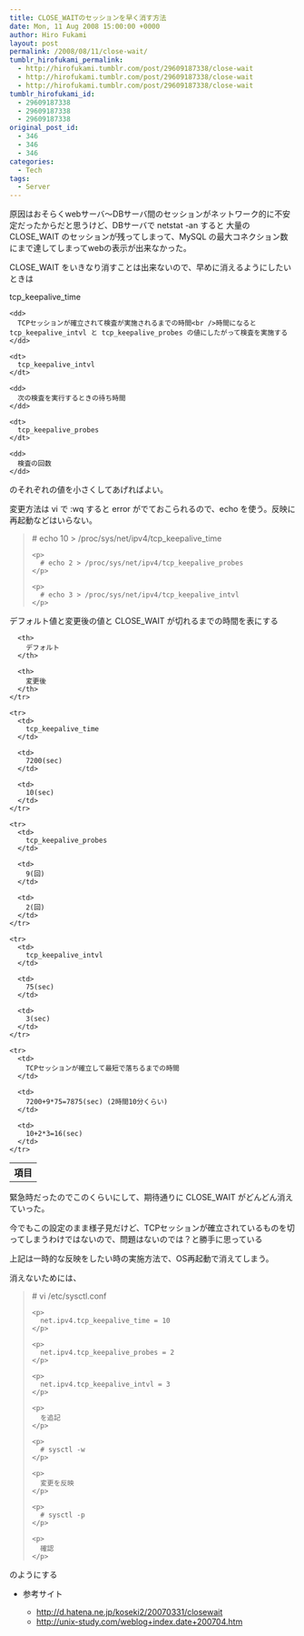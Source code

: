 ```yaml
---
title: CLOSE_WAITのセッションを早く消す方法
date: Mon, 11 Aug 2008 15:00:00 +0000
author: Hiro Fukami
layout: post
permalink: /2008/08/11/close-wait/
tumblr_hirofukami_permalink:
  - http://hirofukami.tumblr.com/post/29609187338/close-wait
  - http://hirofukami.tumblr.com/post/29609187338/close-wait
  - http://hirofukami.tumblr.com/post/29609187338/close-wait
tumblr_hirofukami_id:
  - 29609187338
  - 29609187338
  - 29609187338
original_post_id:
  - 346
  - 346
  - 346
categories:
  - Tech
tags:
  - Server
---
```

<div class="section">
  <p>
    原因はおそらくwebサーバ～DBサーバ間のセッションがネットワーク的に不安定だったからだと思うけど、DBサーバで netstat -an すると 大量の CLOSE_WAIT のセッションが残ってしまって、MySQL の最大コネクション数にまで達してしまってwebの表示が出来なかった。
  </p>
  
  <p>
    CLOSE_WAIT をいきなり消すことは出来ないので、早めに消えるようにしたいときは
  </p>
  
  <dl>
    <dt>
      tcp_keepalive_time
    </dt>
    
    <dd>
      TCPセッションが確立されて検査が実施されるまでの時間<br />時間になると tcp_keepalive_intvl と tcp_keepalive_probes の値にしたがって検査を実施する
    </dd>
    
    <dt>
      tcp_keepalive_intvl
    </dt>
    
    <dd>
      次の検査を実行するときの待ち時間
    </dd>
    
    <dt>
      tcp_keepalive_probes
    </dt>
    
    <dd>
      検査の回数
    </dd>
  </dl>
  
  <p>
    のそれぞれの値を小さくしてあげればよい。
  </p>
  
  <p>
    変更方法は vi で :wq すると error がでておこられるので、echo を使う。反映に再起動などはいらない。
  </p>
  
  <blockquote>
    <p>
      # echo 10 > /proc/sys/net/ipv4/tcp_keepalive_time
    </p>
    
    <p>
      # echo 2 > /proc/sys/net/ipv4/tcp_keepalive_probes
    </p>
    
    <p>
      # echo 3 > /proc/sys/net/ipv4/tcp_keepalive_intvl
    </p>
  </blockquote>
  
  <p>
    デフォルト値と変更後の値と CLOSE_WAIT が切れるまでの時間を表にする
  </p>
  
  <table>
    <tr>
      <th>
        項目
      </th>
      
      <th>
        デフォルト
      </th>
      
      <th>
        変更後
      </th>
    </tr>
    
    <tr>
      <td>
        tcp_keepalive_time
      </td>
      
      <td>
        7200(sec)
      </td>
      
      <td>
        10(sec)
      </td>
    </tr>
    
    <tr>
      <td>
        tcp_keepalive_probes
      </td>
      
      <td>
        9(回)
      </td>
      
      <td>
        2(回)
      </td>
    </tr>
    
    <tr>
      <td>
        tcp_keepalive_intvl
      </td>
      
      <td>
        75(sec)
      </td>
      
      <td>
        3(sec)
      </td>
    </tr>
    
    <tr>
      <td>
        TCPセッションが確立して最短で落ちるまでの時間
      </td>
      
      <td>
        7200+9*75=7875(sec) (2時間10分くらい)
      </td>
      
      <td>
        10+2*3=16(sec)
      </td>
    </tr>
  </table>
  
  <p>
    緊急時だったのでこのくらいにして、期待通りに CLOSE_WAIT がどんどん消えていった。
  </p>
  
  <p>
    今でもこの設定のまま様子見だけど、TCPセッションが確立されているものを切ってしまうわけではないので、問題はないのでは？と勝手に思っている
  </p>
  
  <p>
    上記は一時的な反映をしたい時の実施方法で、OS再起動で消えてしまう。
  </p>
  
  <p>
    消えないためには、
  </p>
  
  <blockquote>
    <p>
      # vi /etc/sysctl.conf
    </p>
    
    <p>
      net.ipv4.tcp_keepalive_time = 10
    </p>
    
    <p>
      net.ipv4.tcp_keepalive_probes = 2
    </p>
    
    <p>
      net.ipv4.tcp_keepalive_intvl = 3
    </p>
    
    <p>
      を追記
    </p>
    
    <p>
      # sysctl -w
    </p>
    
    <p>
      変更を反映
    </p>
    
    <p>
      # sysctl -p
    </p>
    
    <p>
      確認
    </p>
  </blockquote>
  
  <p>
    のようにする
  </p>
  
  <ul>
    <li>
      参考サイト</p> <ul>
        <li>
          <a href="http://d.hatena.ne.jp/koseki2/20070331/closewait" target="_blank"><a href="http://d.hatena.ne.jp/koseki2/20070331/closewait" target="_blank">http://d.hatena.ne.jp/koseki2/20070331/closewait</a></a>
        </li>
        <li>
          <a href="http://unix-study.com/weblog+index.date+200704.htm" target="_blank"><a href="http://unix-study.com/weblog+index.date+200704.htm" target="_blank">http://unix-study.com/weblog+index.date+200704.htm</a></a>
        </li>
      </ul>
    </li>
  </ul>
</div>